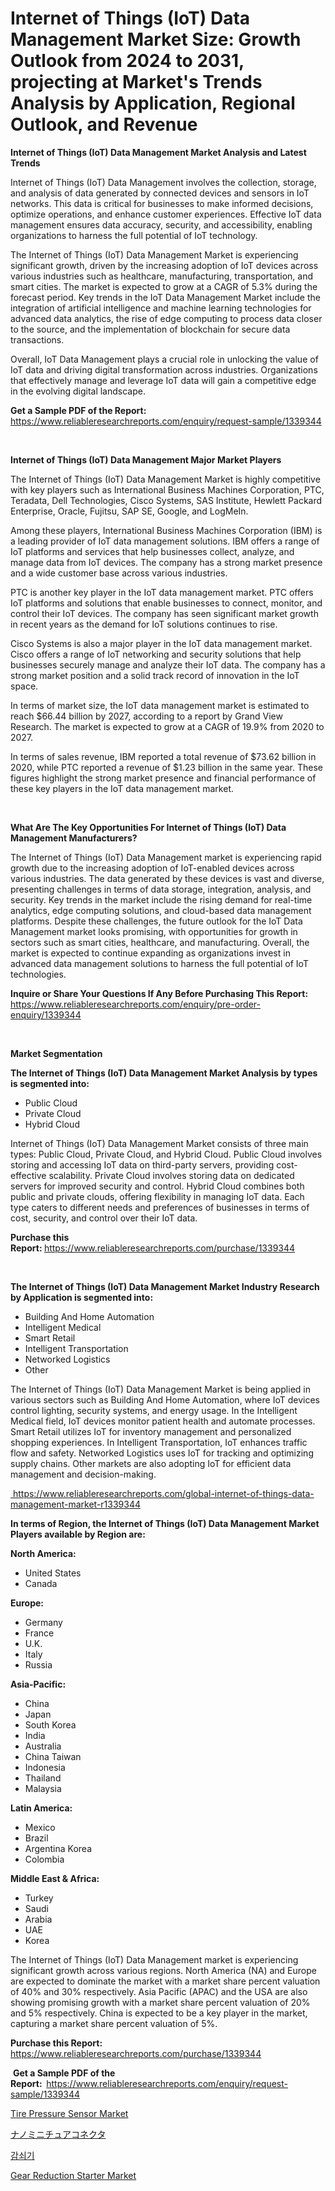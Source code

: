 <p><h1>Internet of Things (IoT) Data Management Market Size: Growth Outlook from 2024 to 2031, projecting at Market's Trends Analysis by Application, Regional Outlook, and Revenue</h1></p><p><strong>Internet of Things (IoT) Data Management Market Analysis and Latest Trends</strong></p>
<p><p>Internet of Things (IoT) Data Management involves the collection, storage, and analysis of data generated by connected devices and sensors in IoT networks. This data is critical for businesses to make informed decisions, optimize operations, and enhance customer experiences. Effective IoT data management ensures data accuracy, security, and accessibility, enabling organizations to harness the full potential of IoT technology.</p><p>The Internet of Things (IoT) Data Management Market is experiencing significant growth, driven by the increasing adoption of IoT devices across various industries such as healthcare, manufacturing, transportation, and smart cities. The market is expected to grow at a CAGR of 5.3% during the forecast period. Key trends in the IoT Data Management Market include the integration of artificial intelligence and machine learning technologies for advanced data analytics, the rise of edge computing to process data closer to the source, and the implementation of blockchain for secure data transactions.</p><p>Overall, IoT Data Management plays a crucial role in unlocking the value of IoT data and driving digital transformation across industries. Organizations that effectively manage and leverage IoT data will gain a competitive edge in the evolving digital landscape.</p></p>
<p><strong>Get a Sample PDF of the Report:&nbsp;</strong> <a href="https://www.reliableresearchreports.com/enquiry/request-sample/1339344">https://www.reliableresearchreports.com/enquiry/request-sample/1339344</a></p>
<p>&nbsp;</p>
<p><strong>Internet of Things (IoT) Data Management Major Market Players</strong></p>
<p><p>The Internet of Things (IoT) Data Management Market is highly competitive with key players such as International Business Machines Corporation, PTC, Teradata, Dell Technologies, Cisco Systems, SAS Institute, Hewlett Packard Enterprise, Oracle, Fujitsu, SAP SE, Google, and LogMeIn.</p><p>Among these players, International Business Machines Corporation (IBM) is a leading provider of IoT data management solutions. IBM offers a range of IoT platforms and services that help businesses collect, analyze, and manage data from IoT devices. The company has a strong market presence and a wide customer base across various industries.</p><p>PTC is another key player in the IoT data management market. PTC offers IoT platforms and solutions that enable businesses to connect, monitor, and control their IoT devices. The company has seen significant market growth in recent years as the demand for IoT solutions continues to rise.</p><p>Cisco Systems is also a major player in the IoT data management market. Cisco offers a range of IoT networking and security solutions that help businesses securely manage and analyze their IoT data. The company has a strong market position and a solid track record of innovation in the IoT space.</p><p>In terms of market size, the IoT data management market is estimated to reach $66.44 billion by 2027, according to a report by Grand View Research. The market is expected to grow at a CAGR of 19.9% from 2020 to 2027.</p><p>In terms of sales revenue, IBM reported a total revenue of $73.62 billion in 2020, while PTC reported a revenue of $1.23 billion in the same year. These figures highlight the strong market presence and financial performance of these key players in the IoT data management market.</p></p>
<p>&nbsp;</p>
<p><strong>What Are The Key Opportunities For Internet of Things (IoT) Data Management Manufacturers?</strong></p>
<p><p>The Internet of Things (IoT) Data Management market is experiencing rapid growth due to the increasing adoption of IoT-enabled devices across various industries. The data generated by these devices is vast and diverse, presenting challenges in terms of data storage, integration, analysis, and security. Key trends in the market include the rising demand for real-time analytics, edge computing solutions, and cloud-based data management platforms. Despite these challenges, the future outlook for the IoT Data Management market looks promising, with opportunities for growth in sectors such as smart cities, healthcare, and manufacturing. Overall, the market is expected to continue expanding as organizations invest in advanced data management solutions to harness the full potential of IoT technologies.</p></p>
<p><strong>Inquire or Share Your Questions If Any Before Purchasing This Report:</strong> <a href="https://www.reliableresearchreports.com/enquiry/pre-order-enquiry/1339344">https://www.reliableresearchreports.com/enquiry/pre-order-enquiry/1339344</a></p>
<p>&nbsp;</p>
<p><strong>Market Segmentation</strong></p>
<p><strong>The Internet of Things (IoT) Data Management Market Analysis by types is segmented into:</strong></p>
<p><ul><li>Public Cloud</li><li>Private Cloud</li><li>Hybrid Cloud</li></ul></p>
<p><p>Internet of Things (IoT) Data Management Market consists of three main types: Public Cloud, Private Cloud, and Hybrid Cloud. Public Cloud involves storing and accessing IoT data on third-party servers, providing cost-effective scalability. Private Cloud involves storing data on dedicated servers for improved security and control. Hybrid Cloud combines both public and private clouds, offering flexibility in managing IoT data. Each type caters to different needs and preferences of businesses in terms of cost, security, and control over their IoT data.</p></p>
<p><strong>Purchase this Report:&nbsp;</strong><a href="https://www.reliableresearchreports.com/purchase/1339344">https://www.reliableresearchreports.com/purchase/1339344</a></p>
<p>&nbsp;</p>
<p><strong>The Internet of Things (IoT) Data Management Market Industry Research by Application is segmented into:</strong></p>
<p><ul><li>Building And Home Automation</li><li>Intelligent Medical</li><li>Smart Retail</li><li>Intelligent Transportation</li><li>Networked Logistics</li><li>Other</li></ul></p>
<p><p>The Internet of Things (IoT) Data Management Market is being applied in various sectors such as Building And Home Automation, where IoT devices control lighting, security systems, and energy usage. In the Intelligent Medical field, IoT devices monitor patient health and automate processes. Smart Retail utilizes IoT for inventory management and personalized shopping experiences. In Intelligent Transportation, IoT enhances traffic flow and safety. Networked Logistics uses IoT for tracking and optimizing supply chains. Other markets are also adopting IoT for efficient data management and decision-making.</p></p>
<p><a href="https://www.reliableresearchreports.com/global-internet-of-things-data-management-market-r1339344">&nbsp;https://www.reliableresearchreports.com/global-internet-of-things-data-management-market-r1339344</a></p>
<p><strong>In terms of Region, the Internet of Things (IoT) Data Management Market Players available by Region are:</strong></p>
<p>
    <p> <strong> North America: </strong>
        <ul>
            <li>United States</li>
            <li>Canada</li>
        </ul>
        </p> 
    <p> <strong> Europe: </strong>
        <ul>
            <li>Germany</li>
            <li>France</li>
            <li>U.K.</li>
            <li>Italy</li>
            <li>Russia</li>
        </ul>
        </p> 
    <p> <strong> Asia-Pacific: </strong>
        <ul>
            <li>China</li>
            <li>Japan</li>
            <li>South Korea</li>
            <li>India</li>
            <li>Australia</li>
            <li>China Taiwan</li>
            <li>Indonesia</li>
            <li>Thailand</li>
            <li>Malaysia</li>
        </ul>
        </p> 
    <p> <strong> Latin America: </strong>
        <ul>
            <li>Mexico</li>
            <li>Brazil</li>
            <li>Argentina Korea</li>
            <li>Colombia</li>
        </ul>
        </p> 
    <p> <strong> Middle East & Africa: </strong>
        <ul>
            <li>Turkey</li>
            <li>Saudi</li>
            <li>Arabia</li>
            <li>UAE</li>
            <li>Korea</li>
        </ul>
    </p>
    </p>
<p><p>The Internet of Things (IoT) Data Management market is experiencing significant growth across various regions. North America (NA) and Europe are expected to dominate the market with a market share percent valuation of 40% and 30% respectively. Asia Pacific (APAC) and the USA are also showing promising growth with a market share percent valuation of 20% and 5% respectively. China is expected to be a key player in the market, capturing a market share percent valuation of 5%.</p></p>
<p><strong>Purchase this Report: </strong><a href="https://www.reliableresearchreports.com/purchase/1339344">https://www.reliableresearchreports.com/purchase/1339344</a></p>
<p>&nbsp;<strong>Get a Sample PDF of the Report:&nbsp;&nbsp;</strong><a href="https://www.reliableresearchreports.com/enquiry/request-sample/1339344">https://www.reliableresearchreports.com/enquiry/request-sample/1339344</a></p>
<p><strong></strong></p>
<p><p><a href="https://www.linkedin.com/pulse/tire-pressure-sensor-market-research-report-key-successful-b3ane?trackingId=ShSW%2Be0rLy%2Bm9NgF4pIqag%3D%3D">Tire Pressure Sensor Market</a></p><p><a href="https://medium.com/@candiceveum_27405/%E3%83%8A%E3%83%8E%E3%83%9F%E3%83%8B%E3%83%81%E3%83%A5%E3%82%A2%E3%82%B3%E3%83%8D%E3%82%AF%E3%82%BF%E5%B8%82%E5%A0%B4-%E7%AB%B6%E4%BA%89%E5%88%86%E6%9E%90-%E5%B8%82%E5%A0%B4%E5%8B%95%E5%90%91-%E3%81%8A%E3%82%88%E3%81%B32031%E5%B9%B4%E3%81%BE%E3%81%A7%E3%81%AE%E4%BA%88%E6%B8%AC-7c1fc30151bc">ナノミニチュアコネクタ</a></p><p><a href="https://github.com/lzrvbyqzftro57/Market-Research-Report-List-2/blob/main/212503561689.md">감쇠기</a></p><p><a href="https://www.linkedin.com/pulse/gear-reduction-starter-market-size-growth-outlook-from-2024-yzare">Gear Reduction Starter Market</a></p></p>